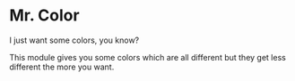 Mr. Color
=========

I just want some colors, you know?

This module gives you some colors which are all different but they get less
different the more you want.
